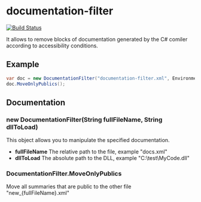 # documentation-filter
[![Build Status](https://dev.azure.com/thalac30/documentation-filter/_apis/build/status/tomashalac.documentation-filter?branchName=master)](https://dev.azure.com/thalac30/documentation-filter/_build/latest?definitionId=2&branchName=master)

It allows to remove blocks of documentation generated by the C# comiler according to accessibility conditions.


## Example
```c#
var doc = new DocumentationFilter("documentation-filter.xml", Environment.CurrentDirectory + "/documentation-filter.dll");
doc.MoveOnlyPublics();
```

## Documentation

### new DocumentationFilter(String fullFileName, String dllToLoad)
This object allows you to manipulate the specified documentation.
* **fullFileName** The relative path to the file, example "docs.xml"
* **dllToLoad** The absolute path to the DLL, example "C:\test\MyCode.dll"

### DocumentationFilter.MoveOnlyPublics
Move all summaries that are public to the other file "new_{fullFileName}.xml"
